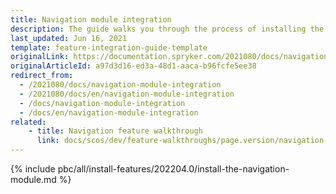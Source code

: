 ```yaml
---
title: Navigation module integration
description: The guide walks you through the process of installing the Navigation Module into your project.
last_updated: Jun 16, 2021
template: feature-integration-guide-template
originalLink: https://documentation.spryker.com/2021080/docs/navigation-module-integration
originalArticleId: a97d3d16-ed3a-48d1-aaca-b96fcfe5ee38
redirect_from:
  - /2021080/docs/navigation-module-integration
  - /2021080/docs/en/navigation-module-integration
  - /docs/navigation-module-integration
  - /docs/en/navigation-module-integration
related:
    - title: Navigation feature walkthrough
      link: docs/scos/dev/feature-walkthroughs/page.version/navigation-feature-walkthrough/navigation-feature-walkthrough.html
---
```


{% include pbc/all/install-features/202204.0/install-the-navigation-module.md %} <!-- To edit, see /_includes/pbc/all/install-features/202204.0/install-the-navigation-module.md -->
